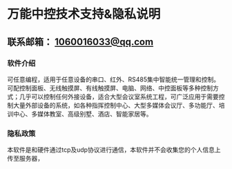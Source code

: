 # 万能中控技术支持&隐私说明

## 联系邮箱： 1060016033@qq.com

### 软件介绍

可任意编程，适用于任意设备的串口、红外、RS485集中智能统一管理和控制。可配控制面板、无线触摸屏、有线触摸屏、电脑、网络、中控面板等多种控制方式；几乎可以控制任何外接设备，适合大型会议室系统工程，可广泛应用于需要控制大量外部设备的系统，如各种指挥控制中心、大型多媒体会议厅、多功能厅、培训中心、多媒体教室、高级别墅、酒店、智能家居等。

### 隐私政策

 本软件是和硬件通过tcp及udp协议进行通信，本软件并不会收集您的个人信息上传至服务器，
 
 
